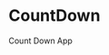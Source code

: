 # CountDown
 Count Down App
   
        
                                    
                             
                    
              
       
 
 
